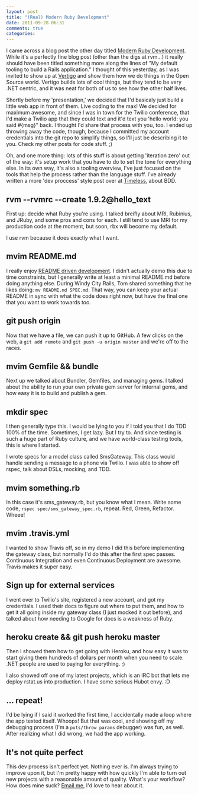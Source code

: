 ```yaml
---
layout: post
title: "(Real) Modern Ruby Development"
date: 2011-09-28 06:31
comments: true
categories:
---
```


I came across a blog post the other day titled [Modern Ruby Development](http://ascarter.net/2011/09/25/modern-ruby-development.html).
While it's a perfectly fine blog post (other than the digs at rvm...) it really
should have been titled something more along the lines of "My default tooling
to build a Rails application." I thought of this yesterday, as I was invited
to show up at [Vertigo](http://www.vertigo.com/) and show them how we do things
in the Open Source world. Vertigo builds lots of cool things, but they tend to
be very .NET centric, and it was neat for both of us to see how the other half
lives.

Shortly before my 'presentation,' we decided that I'd basicaly just build a
little web app in front of them. Live coding to the max! We decided for maximum
awesome, and since I was in town for the Twilio conference, that I'd make a
Twilio app that they could text and it'd text you 'hello world: you said #{msg}"
back. I thought I'd share that process with you, too. I ended up throwing away
the code, though, because I committed my account credentials into the git repo
to simplify things, so I'll just be describing it to you. Check my other posts
for code stuff. ;)

Oh, and one more thing: lots of this stuff is about getting 'iteration zero' out
of the way: it's setup work that you have to do to set the tone for everything
else. In its own way, it's also a tooling overview, I've just focused on the
tools that help the process rather than the language stuff. I've already written
a more 'dev proccess' style post over at [Timeless](http://timelessrepo.com/bdd-with-rspec-and-steak),
about BDD.

## rvm --rvmrc --create 1.9.2@hello\_text

First up: decide what Ruby you're using. I talked breifly about MRI, Rubinius,
and JRuby, and some pros and cons for each. I still tend to use MRI for my
production code at the moment, but soon, rbx will become my default.

I use rvm because it does exactly what I want.

## mvim README.md

I really enjoy [README driven development](http://tom.preston-werner.com/2010/08/23/readme-driven-development.html).
I didn't actually demo this due to time constraints, but I generally write at
least a minimal README.md before doing anything else. During Windy City Rails,
Tom shared something that he likes doing: `mv README.md SPEC.md`. That way,
you can keep your actual README in sync with what the code does right now, but
have the final one that you want to work towards too.

## git push origin

Now that we have a file, we can push it up to GitHub. A few clicks on the web,
a `git add remote` and `git push -u origin master` and we're off to the races.

## mvim Gemfile && bundle

Next up we talked about Bundler, Gemfiles, and managing gems. I talked about
the ability to run your own private gem server for internal gems, and how
easy it is to build and publish a gem.

## mkdir spec

I then generally type this. I would be lying to you if I told you that I do TDD
100% of the time. Sometimes, I get lazy. But I try to. And since testing is such
a huge part of Ruby culture, and we have world-class testing tools, this is
where I started.

I wrote specs for a model class called SmsGateway. This class would handle
sending a message to a phone via Twilio. I was able to show off rspec, talk
about DSLs, mocking, and TDD.

## mvim something.rb

In this case it's sms\_gateway.rb, but you know what I mean. Write some code,
`rspec spec/sms_gateway_spec.rb`, repeat. Red, Green, Refactor. Wheee!

## mvim .travis.yml

I wanted to show Travis off, so in my demo I did this before implementing the
gateway class, but normally I'd do this after the first spec passes.
Continuous Integration and even Continuous Deployment are awesome. Travis
makes it super easy.

## Sign up for external services

I went over to Twilio's site, registered a new account, and got my credentials.
I used their docs to figure out where to put them, and how to get it all going
inside my gateway class (I just mocked it out before), and talked about how
needing to Google for docs is a weakness of Ruby.

## heroku create && git push heroku master

Then I showed them how to get going with Heroku, and how easy it was to start
giving them hundreds of dollars per month when you need to scale. .NET people
are used to paying for everything. ;)

I also showed off one of my latest projects, which is an IRC bot that lets me
deploy rstat.us into production. I have some serious Hubot envy. :D

## ... repeat!

I'd be lying if I said it worked the first time, I accidentally made a loop
where the app texted itself. Whoops! But that was cool, and showing off my
debugging process (I'm a `puts/throw params` debugger) was fun, as well. After
realizing what I did wrong, we had the app working.

## It's not quite perfect

This dev process isn't perfect yet. Nothing ever is. I'm always trying to
improve upon it, but I'm pretty happy with how quickly I'm able to turn out
new projects with a reasonable amount of quality. What's your workflow? How
does mine suck? [Email me](mailto:steve@steveklabnik.com), I'd love to hear
about it.
